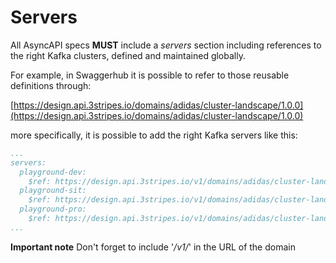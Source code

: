 # Servers

All AsyncAPI specs **MUST** include a _servers_ section including references to the right Kafka clusters, defined and maintained globally.

For example, in Swaggerhub it is possible to refer to those reusable definitions through:

[https://design.api.3stripes.io/domains/adidas/cluster-landscape/1.0.0](https://design.api.3stripes.io/domains/adidas/cluster-landscape/1.0.0)

more specifically, it is possible to add the right Kafka servers like this:

```yaml
...
servers:
  playground-dev:
    $ref: https://design.api.3stripes.io/v1/domains/adidas/cluster-landscape/1.0.0#/components/servers/playground-dev
  playground-sit:
    $ref: https://design.api.3stripes.io/v1/domains/adidas/cluster-landscape/1.0.0#/components/servers/playground-sit
  playground-pro:
    $ref: https://design.api.3stripes.io/v1/domains/adidas/cluster-landscape/1.0.0#/components/servers/playground-pro
...
```

**Important note** Don't forget to include '_/v1/_' in the URL of the domain
